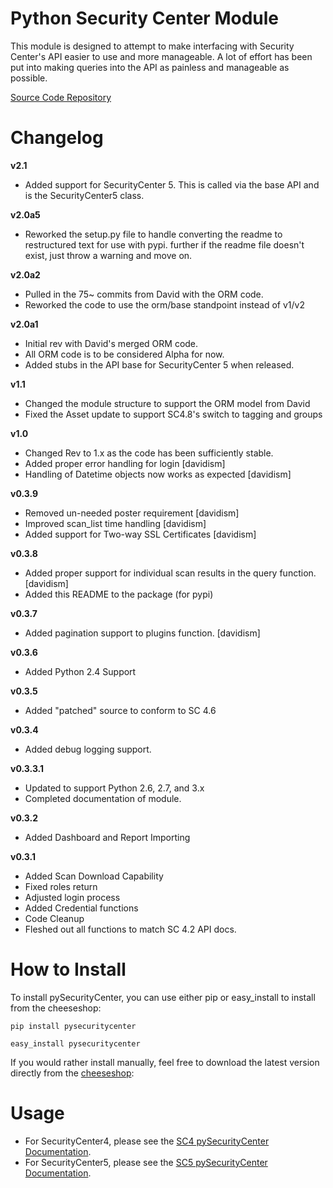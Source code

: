 # Python Security Center Module

This module is designed to attempt to make interfacing with Security Center's
API easier to use and more manageable.  A lot of effort has been put into making
queries into the API as painless and manageable as possible.

[Source Code Repository](https://github.com/SteveMcGrath/pySecurityCenter)

# Changelog

__v2.1__

* Added support for SecurityCenter 5.  This is called via the base API and
  is the SecurityCenter5 class.

__v2.0a5__

* Reworked the setup.py file to handle converting the readme to restructured
  text for use with pypi.  further if the readme file doesn't exist, just throw
  a warning and move on.

__v2.0a2__

* Pulled in the 75~ commits from David with the ORM code.
* Reworked the code to use the orm/base standpoint instead of v1/v2

__v2.0a1__

* Initial rev with David's merged ORM code.
* All ORM code is to be considered Alpha for now.
* Added stubs in the API base for SecurityCenter 5 when released.

__v1.1__

* Changed the module structure to support the ORM model from David
* Fixed the Asset update to support SC4.8's switch to tagging and groups

__v1.0__

* Changed Rev to 1.x as the code has been sufficiently stable.
* Added proper error handling for login [davidism]
* Handling of Datetime objects now works as expected [davidism]

__v0.3.9__

* Removed un-needed poster requirement [davidism]
* Improved scan_list time handling [davidism]
* Added support for Two-way SSL Certificates [davidism]

__v0.3.8__

* Added proper support for individual scan results in the query function. [davidism]
* Added this README to the package (for pypi)

__v0.3.7__

* Added pagination support to plugins function. [davidism]

__v0.3.6__

* Added Python 2.4 Support

__v0.3.5__

* Added "patched" source to conform to SC 4.6

__v0.3.4__

* Added debug logging support.

__v0.3.3.1__

* Updated to support Python 2.6, 2.7, and 3.x
* Completed documentation of module.

__v0.3.2__

* Added Dashboard and Report Importing

__v0.3.1__

* Added Scan Download Capability
* Fixed roles return
* Adjusted login process
* Added Credential functions
* Code Cleanup
* Fleshed out all functions to match SC 4.2 API docs.


# How to Install

To install pySecurityCenter, you can use either pip or easy_install to install
from the cheeseshop:

`pip install pysecuritycenter`

`easy_install pysecuritycenter`

If you would rather install manually, feel free to download the latest version
directly from the [cheeseshop][]:

[cheeseshop]: http://pypi.python.org/pypi/pySecurityCenter

# Usage

* For SecurityCenter4, please see the [SC4 pySecurityCenter Documentation][sc4base].
* For SecurityCenter5, please see the [SC5 pySecurityCenter Documentation][sc5base].

[sc4base]: https://github.com/SteveMcGrath/pySecurityCenter/blob/master/SecurityCenter4_Base_API.md
[sc5base]: https://github.com/SteveMcGrath/pySecurityCenter/blob/master/SecurityCenter5_REST_API.md